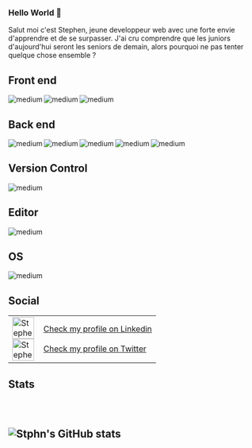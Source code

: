 ### Hello World 👋

<p> 
Salut moi c'est Stephen, jeune developpeur web avec une forte envie d'apprendre et de se surpasser. J'ai cru comprendre que les juniors d'aujourd'hui seront les seniors de demain, alors pourquoi ne pas tenter quelque chose ensemble ? 
</p>
<h2> Front end </h2>
<img align="left" alt="medium" src="https://img.shields.io/badge/Vue.js-35495E?style=for-the-badge&logo=vue.js&logoColor=4FC08D" /> 
<img align="left" alt="medium" src="https://img.shields.io/badge/SASS-6a0b88?style=for-the-badge&logo=SASS" />
<img align="left" alt="medium" src="https://img.shields.io/badge/Bootstrap-563D7C?style=for-the-badge&logo=bootstrap&logoColor=white" />
</br>

<h2> Back end </h2>
<img align="left" alt="medium" src="https://img.shields.io/badge/php-%23777BB4.svg?style=for-the-badge&logo=php&logoColor=white" />
<img align="left" alt="medium" src="https://img.shields.io/badge/wordpress-%231572B6?style=for-the-badge&logo=wordpress" />
<img align="left" alt="medium" src="https://img.shields.io/badge/adminer-10ef4c?style=for-the-badge&logo=adminer" />
<img align="left" alt="medium" src="https://img.shields.io/badge/MySQL-00000F?style=for-the-badge&logo=Mysql&logoColor=white" />
<img align="left" alt="medium" src="https://img.shields.io/badge/Node.js-%23F05033?style=for-the-badge&logo=node.js&logoColor=white" />
</br>

<h2> Version Control </h2>
<img align="left" alt="medium" src="https://img.shields.io/badge/git-%23F05033.svg?style=for-the-badge&logo=git&logoColor=white" />
</br>

<h2> Editor </h2>
<img align="left" alt="medium" src="https://img.shields.io/badge/Visual%20Studio%20Code-0078d7.svg?style=for-the-badge&logo=visual-studio-code&logoColor=white" /> </br>

<h2> OS </h2>
<img align="left" alt="medium" src="https://img.shields.io/badge/ubuntu-0078D6?style=for-the-badge&logo=ubuntu&logoColor=white">
</br>

<h2> Social </h2>
<table>
	<tr>
		<td>
			<a href="https://www.linkedin.com/in/stephen-woirin" >
				<img align="left" alt="Stephen WOIRIN's LinkedIN" width="44px" src="https://raw.githubusercontent.com/peterthehan/peterthehan/master/assets/linkedin.svg" />
			</a>
 </br>
 <a href="https://www.linkedin.com/in/stephen-woirin" >
				<img align="left" alt="Stephen WOIRIN's LinkedIN" width="44px" src="https://raw.githubusercontent.com/peterthehan/peterthehan/master/assets/twitter.svg" />
			</a>
		</td>
		<td>
			<a href="https://www.linkedin.com/in/stephen-woirin" >
				Check my  profile on Linkedin
			</a>
 </br>
 </br>
 			<a href="https://www.linkedin.com/in/stephen-woirin" >
				Check my  profile on Twitter
			</a>
		</td>
	</tr>
<table>
<h2> Stats <h2>
 </br>
 
![Stphn's GitHub stats](https://github-readme-stats.vercel.app/api?username=Stphn-Wrn&show_icons=true&theme=tokyonight)
 
